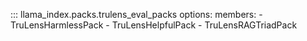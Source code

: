 ::: llama_index.packs.trulens_eval_packs
options:
members: - TruLensHarmlessPack - TruLensHelpfulPack - TruLensRAGTriadPack
